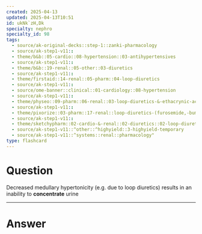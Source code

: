 ```yaml
---
created: 2025-04-13
updated: 2025-04-13T10:51
id: ukNk`zH,Dk
specialty: nephro
specialty_id: 98
tags:
  - source/ak-original-decks::step-1::zanki-pharmacology
  - source/ak-step1-v11::
  - theme/b&b::05-cardio::08-hypertension::03-antihypertensives
  - source/ak-step1-v11::
  - theme/b&b::19-renal::05-other::03-diuretics
  - source/ak-step1-v11::
  - theme/firstaid::14-renal::05-pharm::04-loop-diuretics
  - source/ak-step1-v11::
  - source/ome-banner::clinical::01-cardiology::08-hypertension
  - source/ak-step1-v11::
  - theme/physeo::09-pharm::06-renal::03-loop-diuretics-&-ethacrynic-acid
  - source/ak-step1-v11::
  - theme/pixorize::03-pharm::17-renal::loop-diuretics-(furosemide,-bumetanide,-torsemide)
  - source/ak-step1-v11::
  - theme/sketchypharm::02-cardio-&-renal::02-diuretics::02-loop-diuretics
  - source/ak-step1-v11::^other::^highyield::3-highyield-temporary
  - source/ak-step1-v11::^systems::renal::pharmacology"
type: flashcard
---
```


# Question
Decreased medullary hypertonicity (e.g. due to loop diuretics) results in an inability to **concentrate** urine

---

# Answer
